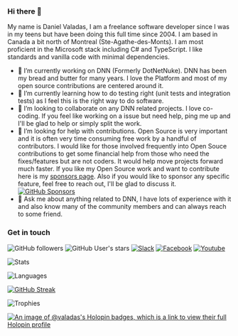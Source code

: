### Hi there 👋
My name is Daniel Valadas, I am a freelance software developer since I was in my teens but have been doing this full time since 2004. I am based in Canada a bit north of Montreal (Ste-Agathe-des-Monts). I am most proficient in the Microsoft stack including C# and TypeScript. I like standards and vanilla code with minimal dependencies.

- 🔭 I’m currently working on DNN (Formerly DotNetNuke). DNN has been my bread and butter for many years. I love the Platform and most of my open source contributions are centered around it.
- 🌱 I’m currently learning how to do testing right (unit tests and integration tests) as I feel this is the right way to do software.
- 👯 I’m looking to collaborate on any DNN related projects. I love co-coding. If you feel like working on a issue but need help, ping me up and I'll be glad to help or simply split the work.
- 🤔 I’m looking for help with contributions. Open Source is very important and it is often very time consuming free work by a handful of contributors. I would like for those involved frequently into Open Souce contributions to get some financial help from those who need the fixes/features but are not coders. It would help move projects forward much faster. If you like my Open Source work and want to contribute here is my [sponsors page](https://github.com/sponsors/valadas). Also if you would like to sponsor any specific feature, feel free to reach out, I'll be glad to discuss it. [![GitHub Sponsors](https://img.shields.io/badge/sponsor-30363D?style=for-the-badge&logo=GitHub-Sponsors&logoColor=#white)](https://github.com/sponsors/valadas)
- 💬 Ask me about anything related to DNN, I have lots of experience with it and also know many of the community members and can always reach to some friend.


### Get in touch
![GitHub followers](https://img.shields.io/github/followers/valadas?style=for-the-badge)
![GitHub User's stars](https://img.shields.io/github/stars/valadas?style=for-the-badge)
[![Slack](https://img.shields.io/badge/Slack-4A154B?style=for-the-badge&logo=slack&logoColor=white)](https://dvaladas.slack.com/team/U93TSAQN5)
[![Facebook](https://img.shields.io/badge/Facebook-1877F2?style=for-the-badge&logo=facebook&logoColor=white)](https://www.facebook.com/danielvaladas)
[![Youtube](https://img.shields.io/badge/YouTube-FF0000?style=for-the-badge&logo=youtube&logoColor=white)](https://www.youtube.com/channel/UCeHXVu8ShU5zrN2pOriJjfg)

![Stats](https://github-readme-stats.vercel.app/api?username=valadas&count_private=true&theme=dark&show_icons=true&include_all_commits=true)

![Languages](https://github-readme-stats.vercel.app/api/top-langs/?username=valadas&theme=dark)

[![GitHub Streak](https://github-readme-streak-stats.herokuapp.com?user=valadas&theme=dark)](https://git.io/streak-stats)

![Trophies](https://github-profile-trophy.vercel.app/?username=valadas&margin-w=8&column=4&theme=darkhub&no-frame=true)

[![An image of @valadas's Holopin badges, which is a link to view their full Holopin profile](https://holopin.me/valadas)](https://holopin.io/@valadas)
